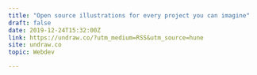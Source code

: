```yaml
---
title: "Open source illustrations for every project you can imagine"
draft: false
date: 2019-12-24T15:32:00Z
link: https://undraw.co/?utm_medium=RSS&utm_source=hune
site: undraw.co
topic: Webdev  

---
```

